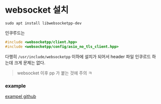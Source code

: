 # websocket 설치

```
sudo apt install libwebsocketpp-dev
```

인쿠루드는 
```cpp
#include <websocketpp/client.hpp>
#include <websocketpp/config/asio_no_tls_client.hpp>
```

다행히 `/usr/include/websocketpp` 이하에 설치가 되어서 header 파일 인쿠르드 하는데 크게 문제는 없다.

> websocket 이후 pp 가 붙는 것에 주의 ㅋ



### example
[exampel github](https://github.com/zaphoyd/websocketpp/blob/master/examples/)
